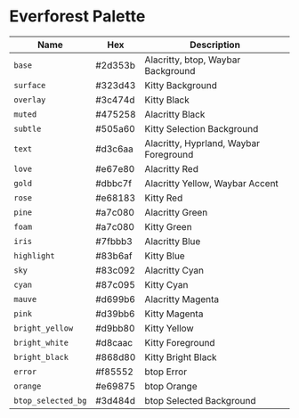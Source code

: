 # Everforest Palette

| Name | Hex | Description |
|---|---|---|
| `base` | #2d353b | Alacritty, btop, Waybar Background |
| `surface` | #323d43 | Kitty Background |
| `overlay` | #3c474d | Kitty Black |
| `muted` | #475258 | Alacritty Black |
| `subtle` | #505a60 | Kitty Selection Background |
| `text` | #d3c6aa | Alacritty, Hyprland, Waybar Foreground |
| `love` | #e67e80 | Alacritty Red |
| `gold` | #dbbc7f | Alacritty Yellow, Waybar Accent |
| `rose` | #e68183 | Kitty Red |
| `pine` | #a7c080 | Alacritty Green |
| `foam` | #a7c080 | Kitty Green |
| `iris` | #7fbbb3 | Alacritty Blue |
| `highlight` | #83b6af | Kitty Blue |
| `sky` | #83c092 | Alacritty Cyan |
| `cyan` | #87c095 | Kitty Cyan |
| `mauve` | #d699b6 | Alacritty Magenta |
| `pink` | #d39bb6 | Kitty Magenta |
| `bright_yellow` | #d9bb80 | Kitty Yellow |
| `bright_white` | #d8caac | Kitty Foreground |
| `bright_black` | #868d80 | Kitty Bright Black |
| `error` | #f85552 | btop Error |
| `orange` | #e69875 | btop Orange |
| `btop_selected_bg` | #3d484d | btop Selected Background |
